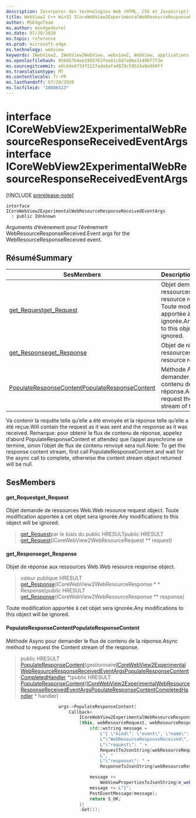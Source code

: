 ```yaml
---
description: Incorporer des technologies Web (HTML, CSS et JavaScript) dans vos applications natives avec le contrôle Microsoft Edge WebView2
title: WebView2 C++ Win32 ICoreWebView2ExperimentalWebResourceResponseReceivedEventArgs
author: MSEdgeTeam
ms.author: msedgedevrel
ms.date: 07/20/2020
ms.topic: reference
ms.prod: microsoft-edge
ms.technology: webview
keywords: IWebView2, IWebView2WebView, webview2, WebView, applications Win32, Win32, Edge, ICoreWebView2, ICoreWebView2Controller, contrôle de navigateur, html Edge, ICoreWebView2ExperimentalWebResourceResponseReceivedEventArgs
ms.openlocfilehash: 056667b4ee1995763fee81c8d7a9be31496f7f3e
ms.sourcegitcommit: e0cb9e6f59f222fade6afa4829c59524a9a9b9ff
ms.translationtype: MT
ms.contentlocale: fr-FR
ms.lasthandoff: 07/20/2020
ms.locfileid: "10886513"
---
```

# <span data-ttu-id="e7963-104">interface ICoreWebView2ExperimentalWebResourceResponseReceivedEventArgs</span><span class="sxs-lookup"><span data-stu-id="e7963-104">interface ICoreWebView2ExperimentalWebResourceResponseReceivedEventArgs</span></span> 

[!INCLUDE [prerelease-note](../../includes/prerelease-note.md)]

```
interface ICoreWebView2ExperimentalWebResourceResponseReceivedEventArgs
  : public IUnknown
```

<span data-ttu-id="e7963-105">Arguments d’événement pour l’événement WebResourceResponseReceived.</span><span class="sxs-lookup"><span data-stu-id="e7963-105">Event args for the WebResourceResponseReceived event.</span></span>

## <span data-ttu-id="e7963-106">Résumé</span><span class="sxs-lookup"><span data-stu-id="e7963-106">Summary</span></span>

 <span data-ttu-id="e7963-107">Ses</span><span class="sxs-lookup"><span data-stu-id="e7963-107">Members</span></span>                        | <span data-ttu-id="e7963-108">Descriptions</span><span class="sxs-lookup"><span data-stu-id="e7963-108">Descriptions</span></span>
--------------------------------|---------------------------------------------
[<span data-ttu-id="e7963-109">get_Request</span><span class="sxs-lookup"><span data-stu-id="e7963-109">get_Request</span></span>](#get_request) | <span data-ttu-id="e7963-110">Objet demande de ressources Web.</span><span class="sxs-lookup"><span data-stu-id="e7963-110">Web resource request object.</span></span> <span data-ttu-id="e7963-111">Toute modification apportée à cet objet sera ignorée.</span><span class="sxs-lookup"><span data-stu-id="e7963-111">Any modifications to this object will be ignored.</span></span>
[<span data-ttu-id="e7963-112">get_Response</span><span class="sxs-lookup"><span data-stu-id="e7963-112">get_Response</span></span>](#get_response) | <span data-ttu-id="e7963-113">Objet de réponse aux ressources Web.</span><span class="sxs-lookup"><span data-stu-id="e7963-113">Web resource response object.</span></span>
[<span data-ttu-id="e7963-114">PopulateResponseContent</span><span class="sxs-lookup"><span data-stu-id="e7963-114">PopulateResponseContent</span></span>](#populateresponsecontent) | <span data-ttu-id="e7963-115">Méthode Async pour demander le flux de contenu de la réponse.</span><span class="sxs-lookup"><span data-stu-id="e7963-115">Async method to request the Content stream of the response.</span></span>

<span data-ttu-id="e7963-116">Va contenir la requête telle qu’elle a été envoyée et la réponse telle qu’elle a été reçue.</span><span class="sxs-lookup"><span data-stu-id="e7963-116">Will contain the request as it was sent and the response as it was received.</span></span> <span data-ttu-id="e7963-117">Remarque: pour obtenir le flux de contenu de réponse, appelez d’abord PopulateResponseContent et attendez que l’appel asynchrone se termine, sinon l’objet de flux de contenu renvoyé sera null.</span><span class="sxs-lookup"><span data-stu-id="e7963-117">Note: To get the response content stream, first call PopulateResponseContent and wait for the async call to complete, otherwise the content stream object returned will be null.</span></span>

## <span data-ttu-id="e7963-118">Ses</span><span class="sxs-lookup"><span data-stu-id="e7963-118">Members</span></span>

#### <span data-ttu-id="e7963-119">get_Request</span><span class="sxs-lookup"><span data-stu-id="e7963-119">get_Request</span></span> 

<span data-ttu-id="e7963-120">Objet demande de ressources Web.</span><span class="sxs-lookup"><span data-stu-id="e7963-120">Web resource request object.</span></span> <span data-ttu-id="e7963-121">Toute modification apportée à cet objet sera ignorée.</span><span class="sxs-lookup"><span data-stu-id="e7963-121">Any modifications to this object will be ignored.</span></span>

> <span data-ttu-id="e7963-122">[get_Request](#get_request)par le biais du public HRESULT</span><span class="sxs-lookup"><span data-stu-id="e7963-122">public HRESULT [get_Request](#get_request)(ICoreWebView2WebResourceRequest \*\* request)</span></span>

#### <span data-ttu-id="e7963-123">get_Response</span><span class="sxs-lookup"><span data-stu-id="e7963-123">get_Response</span></span> 

<span data-ttu-id="e7963-124">Objet de réponse aux ressources Web.</span><span class="sxs-lookup"><span data-stu-id="e7963-124">Web resource response object.</span></span>

> <span data-ttu-id="e7963-125">valeur publique HRESULT [get_Response](#get_response)(ICoreWebView2WebResourceResponse \* \* Response)</span><span class="sxs-lookup"><span data-stu-id="e7963-125">public HRESULT [get_Response](#get_response)(ICoreWebView2WebResourceResponse \*\* response)</span></span>

<span data-ttu-id="e7963-126">Toute modification apportée à cet objet sera ignorée.</span><span class="sxs-lookup"><span data-stu-id="e7963-126">Any modifications to this object will be ignored.</span></span>

#### <span data-ttu-id="e7963-127">PopulateResponseContent</span><span class="sxs-lookup"><span data-stu-id="e7963-127">PopulateResponseContent</span></span> 

<span data-ttu-id="e7963-128">Méthode Async pour demander le flux de contenu de la réponse.</span><span class="sxs-lookup"><span data-stu-id="e7963-128">Async method to request the Content stream of the response.</span></span>

> <span data-ttu-id="e7963-129">public HRESULT [PopulateResponseContent](#populateresponsecontent)(gestionnaire[ICoreWebView2ExperimentalWebResourceResponseReceivedEventArgsPopulateResponseContentCompletedHandler](icorewebview2experimentalwebresourceresponsereceivedeventargspopulateresponsecontentcompletedhandler.md) \*)</span><span class="sxs-lookup"><span data-stu-id="e7963-129">public HRESULT [PopulateResponseContent](#populateresponsecontent)([ICoreWebView2ExperimentalWebResourceResponseReceivedEventArgsPopulateResponseContentCompletedHandler](icorewebview2experimentalwebresourceresponsereceivedeventargspopulateresponsecontentcompletedhandler.md) \* handler)</span></span>

```cpp
                    args->PopulateResponseContent(
                        Callback<
                            ICoreWebView2ExperimentalWebResourceResponseReceivedEventArgsPopulateResponseContentCompletedHandler>(
                            [this, webResourceRequest, webResourceResponse](HRESULT result) {
                                std::wstring message =
                                    L"{ \"kind\": \"event\", \"name\": "
                                    L"\"WebResourceResponseReceived\", \"args\": {"
                                    L"\"request\": " +
                                    RequestToJsonString(webResourceRequest.get()) +
                                    L", "
                                    L"\"response\": " +
                                    ResponseToJsonString(webResourceResponse.get()) + L"}";

                                message +=
                                    WebViewPropertiesToJsonString(m_webviewEventSource.get());
                                message += L"}";
                                PostEventMessage(message);
                                return S_OK;
                            })
                            .Get());
```

